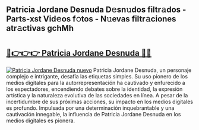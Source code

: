 ## Patricia Jordane Desnuda D𝚎sn𝚞dos filtr𝚊dos - Parts-xst Vid𝚎os f𝚘tos - N𝚞evas filtr𝚊ciones atr𝚊ctivas gchMh

# <h2><a href="http://mb4tqp.tromn.icu/?c=Patricia+Jordane+Desnuda">🔗👉👉👉 Patricia Jordane Desnuda 🔗🔗</a></h2>

[![Patricia Jordane Desnuda nuevo](https://i.imgur.com/pEAQMta.gif)](http://mb4tqp.tromn.icu/?c=Patricia+Jordane+Desnuda)
Patricia Jordane Desnuda, un personaje complejo e intrigante, desafía las etiquetas simples. Su uso pionero de los medios digitales para la autorrepresentación ha cautivado y enfurecido a los espectadores, encendiendo debates sobre la identidad, la expresión artística y la naturaleza evolutiva de las sociedades en línea. A pesar de la incertidumbre de sus próximas acciones, su impacto en los medios digitales es profundo. Impulsada por una determinación inquebrantable y una cautivación innegable, la influencia de Patricia Jordane Desnuda en los medios digitales es pionera.
